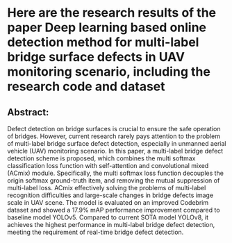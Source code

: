 # Here are the research results of the paper Deep learning based online detection method for multi-label bridge surface defects in UAV monitoring scenario, including the research code and dataset


## Abstract:
Defect detection on bridge surfaces is crucial to ensure the safe operation of bridges. However, current research rarely pays attention to the problem of multi-label bridge surface defect detection, especially in unmanned aerial vehicle (UAV) monitoring scenario. In this paper, a multi-label bridge defect detection scheme is proposed, which combines the multi softmax classification loss function with self-attention and convolutional mixed (ACmix) module. Specifically, the multi softmax loss function decouples the origin softmax ground-truth item, and removing the mutual suppression of multi-label loss. ACmix effectively solving the problems of multi-label recognition difficulties and large-scale changes in bridge defects image scale in UAV scene. The model is evaluated on an improved Codebrim dataset and showed a 17.9\% mAP performance improvement compared to baseline model YOLOv5. Compared to current SOTA model YOLOv8, it achieves the highest performance in multi-label bridge defect detection, meeting the requirement of real-time bridge defect detection.
